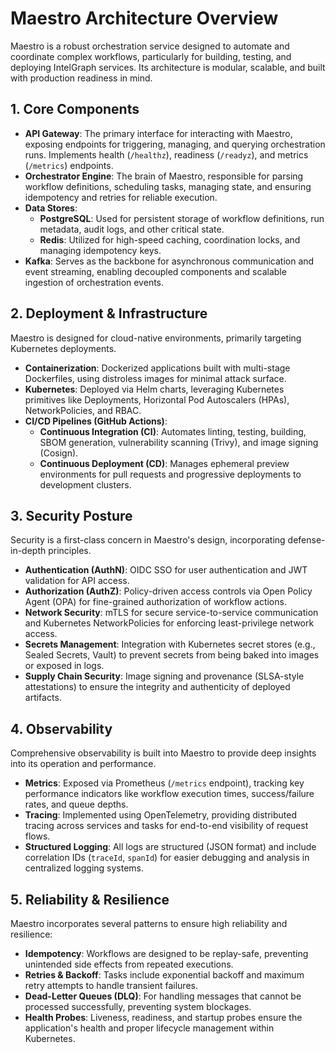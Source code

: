# Maestro Architecture Overview

Maestro is a robust orchestration service designed to automate and coordinate complex workflows, particularly for building, testing, and deploying IntelGraph services. Its architecture is modular, scalable, and built with production readiness in mind.

## 1. Core Components

- **API Gateway**: The primary interface for interacting with Maestro, exposing endpoints for triggering, managing, and querying orchestration runs. Implements health (`/healthz`), readiness (`/readyz`), and metrics (`/metrics`) endpoints.
- **Orchestrator Engine**: The brain of Maestro, responsible for parsing workflow definitions, scheduling tasks, managing state, and ensuring idempotency and retries for reliable execution.
- **Data Stores**:
  - **PostgreSQL**: Used for persistent storage of workflow definitions, run metadata, audit logs, and other critical state.
  - **Redis**: Utilized for high-speed caching, coordination locks, and managing idempotency keys.
- **Kafka**: Serves as the backbone for asynchronous communication and event streaming, enabling decoupled components and scalable ingestion of orchestration events.

## 2. Deployment & Infrastructure

Maestro is designed for cloud-native environments, primarily targeting Kubernetes deployments.

- **Containerization**: Dockerized applications built with multi-stage Dockerfiles, using distroless images for minimal attack surface.
- **Kubernetes**: Deployed via Helm charts, leveraging Kubernetes primitives like Deployments, Horizontal Pod Autoscalers (HPAs), NetworkPolicies, and RBAC.
- **CI/CD Pipelines (GitHub Actions)**:
  - **Continuous Integration (CI)**: Automates linting, testing, building, SBOM generation, vulnerability scanning (Trivy), and image signing (Cosign).
  - **Continuous Deployment (CD)**: Manages ephemeral preview environments for pull requests and progressive deployments to development clusters.

## 3. Security Posture

Security is a first-class concern in Maestro's design, incorporating defense-in-depth principles.

- **Authentication (AuthN)**: OIDC SSO for user authentication and JWT validation for API access.
- **Authorization (AuthZ)**: Policy-driven access controls via Open Policy Agent (OPA) for fine-grained authorization of workflow actions.
- **Network Security**: mTLS for secure service-to-service communication and Kubernetes NetworkPolicies for enforcing least-privilege network access.
- **Secrets Management**: Integration with Kubernetes secret stores (e.g., Sealed Secrets, Vault) to prevent secrets from being baked into images or exposed in logs.
- **Supply Chain Security**: Image signing and provenance (SLSA-style attestations) to ensure the integrity and authenticity of deployed artifacts.

## 4. Observability

Comprehensive observability is built into Maestro to provide deep insights into its operation and performance.

- **Metrics**: Exposed via Prometheus (`/metrics` endpoint), tracking key performance indicators like workflow execution times, success/failure rates, and queue depths.
- **Tracing**: Implemented using OpenTelemetry, providing distributed tracing across services and tasks for end-to-end visibility of request flows.
- **Structured Logging**: All logs are structured (JSON format) and include correlation IDs (`traceId`, `spanId`) for easier debugging and analysis in centralized logging systems.

## 5. Reliability & Resilience

Maestro incorporates several patterns to ensure high reliability and resilience:

- **Idempotency**: Workflows are designed to be replay-safe, preventing unintended side effects from repeated executions.
- **Retries & Backoff**: Tasks include exponential backoff and maximum retry attempts to handle transient failures.
- **Dead-Letter Queues (DLQ)**: For handling messages that cannot be processed successfully, preventing system blockages.
- **Health Probes**: Liveness, readiness, and startup probes ensure the application's health and proper lifecycle management within Kubernetes.
